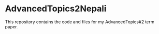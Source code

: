 # AdvancedTopics2Nepali
This repository contains the code and files for my AdvancedTopics#2 term paper.

